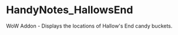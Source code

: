 HandyNotes_HallowsEnd
=====================

WoW Addon - Displays the locations of Hallow's End candy buckets.